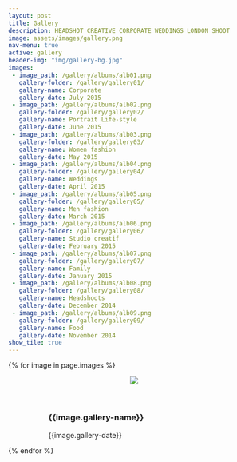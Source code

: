 ```yaml
---
layout: post
title: Gallery
description: HEADSHOT CREATIVE CORPORATE WEDDINGS LONDON SHOOT
image: assets/images/gallery.png
nav-menu: true
active: gallery
header-img: "img/gallery-bg.jpg"
images:
 - image_path: /gallery/albums/alb01.png
   gallery-folder: /gallery/gallery01/
   gallery-name: Corporate
   gallery-date: July 2015
 - image_path: /gallery/albums/alb02.png
   gallery-folder: /gallery/gallery02/
   gallery-name: Portrait Life-style
   gallery-date: June 2015
 - image_path: /gallery/albums/alb03.png
   gallery-folder: /gallery/gallery03/
   gallery-name: Women fashion
   gallery-date: May 2015
 - image_path: /gallery/albums/alb04.png
   gallery-folder: /gallery/gallery04/
   gallery-name: Weddings
   gallery-date: April 2015
 - image_path: /gallery/albums/alb05.png
   gallery-folder: /gallery/gallery05/
   gallery-name: Men fashion
   gallery-date: March 2015
 - image_path: /gallery/albums/alb06.png
   gallery-folder: /gallery/gallery06/
   gallery-name: Studio creatif
   gallery-date: February 2015
 - image_path: /gallery/albums/alb07.png
   gallery-folder: /gallery/gallery07/
   gallery-name: Family
   gallery-date: January 2015
 - image_path: /gallery/albums/alb08.png
   gallery-folder: /gallery/gallery08/
   gallery-name: Headshoots
   gallery-date: December 2014
 - image_path: /gallery/albums/alb09.png
   gallery-folder: /gallery/gallery09/
   gallery-name: Food
   gallery-date: November 2014
show_tile: true
---
```


<html class="no-js" lang="en">
<head>
  <meta content="charset=utf-8">
    <link rel="stylesheet" href="{{ "assets/css/selena.css" | prepend: site.baseurl }}">
</head>
    <body class="gallery">

  <section id="content" role="main">
    <div class="wrapper">
      <!-- Gallery __-->
      <div class="gallery masonry-gallery">
{% for image in page.images %}
        <figure class="gallery-item"><figure class="effect-selena">
          <header class='gallery-icon'>
<a href="{{ site.url }}{{ site.baseurl }}{{ image.gallery-folder }}">
<img src="{{ site.url }}{{ site.baseurl }}{{ image.image_path }}"></a>
          </header>
          <figcaption class='gallery-caption'>
            <div class="entry-summary">
              <h3>{{image.gallery-name}}</h3>
              <p>{{image.gallery-date}}</p>
            </div>
          </figcaption>
                       </figure>
        </figure>
{% endfor %}
      </div>
    </div><!-- END .wrapper -->
  </section>

<br>


<!-- jQuery -->

<script src="//ajax.googleapis.com/ajax/libs/jquery/2.1.1/jquery.min.js"></script>
<script src="//maxcdn.bootstrapcdn.com/bootstrap/3.3.6/js/bootstrap.min.js"></script>

<!-- include image popups -->
<script src="{{ site.baseurl }}assets/js/jquery.magnific-popup.js"></script>

<script src="{{ site.baseurl }}assets/js/retina.min.js"></script>
<!-- include Masonry -->
<script src="{{ site.baseurl }}assets/js/isotope.pkgd.min.js"></script>
<!-- include mousewheel plugins -->
<script src="{{ site.baseurl }}assets/js/jquery.mousewheel.min.js"></script>
<!-- include carousel plugins -->
<script src="{{ site.baseurl}}assets/js/jquery.tinycarousel.min.js"></script>
<!-- include svg line drawing plugin -->
<script src="{{ site.baseurl }}assets/js/jquery.lazylinepainter.min.js"></script>
<!-- include custom script -->
<script src="{{ site.baseurl }}assets/js/scripts.js"></script>
<!-- Modernizr -->
<script src="{{ site.baseurl }}assets/js/modernizr.js"></script>

</body></html>
